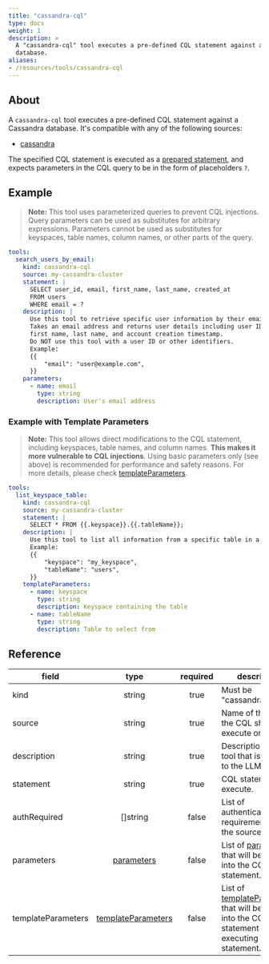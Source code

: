 ```yaml
---
title: "cassandra-cql"
type: docs
weight: 1
description: > 
  A "cassandra-cql" tool executes a pre-defined CQL statement against a Cassandra
  database.
aliases:
- /resources/tools/cassandra-cql
---
```


## About

A `cassandra-cql` tool executes a pre-defined CQL statement against a Cassandra
database. It's compatible with any of the following sources:

- [cassandra](../../sources/cassandra.md)

The specified CQL statement is executed as a [prepared statement][cassandra-prepare],
and expects parameters in the CQL query to be in the form of placeholders `?`.

[cassandra-prepare]: https://docs.datastax.com/en/developer/go-driver/4.8/cql-prepared-statements/

## Example

> **Note:** This tool uses parameterized queries to prevent CQL injections.
> Query parameters can be used as substitutes for arbitrary expressions.
> Parameters cannot be used as substitutes for keyspaces, table names, column names,
> or other parts of the query.

```yaml
tools:
  search_users_by_email:
    kind: cassandra-cql
    source: my-cassandra-cluster
    statement: |
      SELECT user_id, email, first_name, last_name, created_at 
      FROM users 
      WHERE email = ?
    description: |
      Use this tool to retrieve specific user information by their email address.
      Takes an email address and returns user details including user ID, email, 
      first name, last name, and account creation timestamp.
      Do NOT use this tool with a user ID or other identifiers.
      Example:
      {{
          "email": "user@example.com",
      }}
    parameters:
      - name: email
        type: string
        description: User's email address
```

### Example with Template Parameters

> **Note:** This tool allows direct modifications to the CQL statement,
> including keyspaces, table names, and column names. **This makes it more
> vulnerable to CQL injections**. Using basic parameters only (see above) is
> recommended for performance and safety reasons. For more details, please check
> [templateParameters](../#template-parameters).

```yaml
tools:
  list_keyspace_table:
    kind: cassandra-cql
    source: my-cassandra-cluster
    statement: |
      SELECT * FROM {{.keyspace}}.{{.tableName}};
    description: |
      Use this tool to list all information from a specific table in a keyspace.
      Example:
      {{
          "keyspace": "my_keyspace",
          "tableName": "users",
      }}
    templateParameters:
      - name: keyspace
        type: string
        description: Keyspace containing the table
      - name: tableName
        type: string
        description: Table to select from
```

## Reference

| **field**          |                  **type**                        | **required** | **description**                                                                                                                            |
|--------------------|:------------------------------------------------:|:------------:|--------------------------------------------------------------------------------------------------------------------------------------------|
| kind               |                   string                         |     true     | Must be "cassandra-cql".                                                                                                                   |
| source             |                   string                         |     true     | Name of the source the CQL should execute on.                                                                                              |
| description        |                   string                         |     true     | Description of the tool that is passed to the LLM.                                                                                         |
| statement          |                   string                         |     true     | CQL statement to execute.                                                                                                                  |
| authRequired       |                []string                         |    false     | List of authentication requirements for the source.                                                                                        |
| parameters         | [parameters](../#specifying-parameters)       |    false     | List of [parameters](../#specifying-parameters) that will be inserted into the CQL statement.                                           |
| templateParameters | [templateParameters](../#template-parameters) |    false     | List of [templateParameters](../#template-parameters) that will be inserted into the CQL statement before executing prepared statement. |
